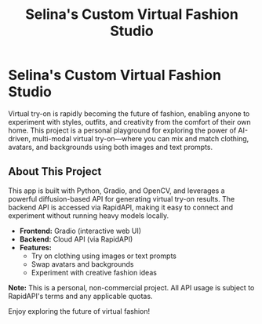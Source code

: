 ﻿---
title: Selina's Custom Virtual Fashion Studio
emoji: 👗
colorFrom: indigo
colorTo: purple
sdk: gradio
sdk_version: 5.13.1
app_file: app.py
pinned: false
short_description: Diffusion-based multi-modal virtual try-on pipeline demo
tags:
    - virtual try-on
    - vton
    - clothing transfer
    - diffusion
    - img2img
    - txt2img
---

# Selina's Custom Virtual Fashion Studio

Virtual try-on is rapidly becoming the future of fashion, enabling anyone to experiment with styles, outfits, and creativity from the comfort of their own home. This project is a personal playground for exploring the power of AI-driven, multi-modal virtual try-on—where you can mix and match clothing, avatars, and backgrounds using both images and text prompts.

## About This Project

This app is built with Python, Gradio, and OpenCV, and leverages a powerful diffusion-based API for generating virtual try-on results. The backend API is accessed via RapidAPI, making it easy to connect and experiment without running heavy models locally.

- **Frontend:** Gradio (interactive web UI)
- **Backend:** Cloud API (via RapidAPI)
- **Features:**
  - Try on clothing using images or text prompts
  - Swap avatars and backgrounds
  - Experiment with creative fashion ideas

**Note:** This is a personal, non-commercial project. All API usage is subject to RapidAPI's terms and any applicable quotas.

Enjoy exploring the future of virtual fashion!
